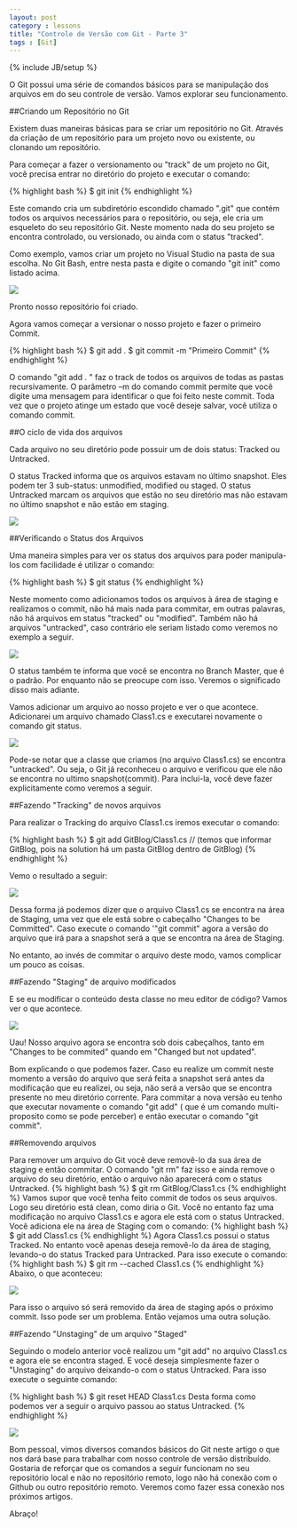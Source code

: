 ```yaml
---
layout: post
category : lessons
title: "Controle de Versão com Git - Parte 3"
tags : [Git]
---
```

{% include JB/setup %}

O Git possui uma série de comandos básicos para se manipulação dos arquivos em do seu controle de versão. Vamos explorar seu funcionamento.

##Criando um Repositório no Git

Existem duas maneiras básicas para se criar um repositório no Git. Através da criação de um repositório para um projeto novo ou existente, ou clonando um repositório.

Para começar a fazer o versionamento ou "track" de um projeto no Git, você precisa entrar no diretório do projeto e executar o comando:

{% highlight bash %}
$ git init
{% endhighlight %}

Este comando cria um subdiretório escondido chamado ".git" que contém todos os arquivos necessários para o repositório, ou seja, ele cria um esqueleto do seu repositório Git. Neste momento nada do seu projeto se encontra controlado, ou versionado, ou ainda com o status "tracked".

Como exemplo, vamos criar um projeto no Visual Studio na pasta de sua escolha. No Git Bash, entre nesta pasta e digite o comando "git init" como listado acima.

<img src="{{BASE_PATH}}/imgs/git4.png" />

Pronto nosso repositório foi criado.

Agora vamos começar a versionar o nosso projeto e fazer o primeiro Commit.

{% highlight bash %}
$ git add .
$ git commit -m "Primeiro Commit"
{% endhighlight %}

O comando "git add . " faz o track de todos os arquivos de todas as pastas recursivamente. O parâmetro –m  do comando commit permite que você digite uma mensagem para identificar o que foi feito neste commit. Toda vez que o projeto atinge um estado que você deseje salvar, você utiliza o comando commit.

##O ciclo de vida dos arquivos

Cada arquivo no seu diretório pode possuir um de dois status: Tracked ou Untracked.

O status Tracked informa que os arquivos estavam no último snapshot. Eles podem ter 3 sub-status: unmodified, modified ou staged. O status Untracked marcam os arquivos que estão no seu diretório mas não estavam no último snapshot e não estão em staging.

<img src="{{BASE_PATH}}/imgs/git5.png" />

##Verificando o Status dos Arquivos

Uma maneira simples para ver os status dos arquivos para poder manipula-los com facilidade é utilizar o comando:

{% highlight bash %}
$ git status
{% endhighlight %}

Neste momento como adicionamos todos os arquivos à área de staging e realizamos o commit, não há mais nada para commitar, em outras palavras, não há arquivos em status "tracked" ou "modified". Também não há arquivos "untracked", caso contrário ele seriam listado como veremos no exemplo a seguir.

<img src="{{BASE_PATH}}/imgs/git6.png" />

O status também te informa que você se encontra no Branch Master, que é o padrão. Por enquanto não se preocupe com isso. Veremos o significado disso mais adiante.

Vamos adicionar um arquivo ao nosso projeto e ver o que acontece. Adicionarei um arquivo chamado Class1.cs e executarei novamente o comando git status.

<img src="{{BASE_PATH}}/imgs/git7.png" />

Pode-se notar que a classe que criamos (no arquivo Class1.cs) se encontra "untracked". Ou seja, o Git já reconheceu o arquivo e verificou que ele não se encontra no ultimo snapshot(commit). Para inclui-la, você deve fazer explicitamente como veremos a seguir.

##Fazendo "Tracking" de novos arquivos

Para realizar o Tracking do arquivo Class1.cs iremos executar o comando:

{% highlight bash %}
$ git add GitBlog/Class1.cs 
// (temos que informar GitBlog, pois na solution há um pasta GitBlog dentro de GitBlog)
{% endhighlight %}

Vemo o resultado a seguir:

<img src="{{BASE_PATH}}/imgs/git8.png" />

Dessa forma já podemos dizer que o arquivo Class1.cs se encontra na área de Staging, uma vez que ele está sobre o cabeçalho "Changes to be Committed". Caso execute o comando '"git commit" agora a versão do arquivo que irá para a snapshot será a que se encontra na área de Staging.

No entanto, ao invés de commitar o arquivo deste modo, vamos complicar um pouco as coisas.

##Fazendo "Staging" de arquivo modificados

E se eu modificar o conteúdo desta classe no meu editor de código? Vamos ver o que acontece.

<img src="{{BASE_PATH}}/imgs/git9.png" />

Uau! Nosso arquivo agora se encontra sob dois cabeçalhos, tanto em "Changes to be commited" quando em "Changed but not updated".

Bom explicando o que podemos fazer. Caso eu realize um commit neste momento a versão do arquivo que será feita a snapshot será antes da modificação que eu realizei, ou seja, não será a versão que se encontra presente no meu diretório corrente. Para commitar a nova versão eu tenho que executar novamente o comando "git add" ( que é um comando multi-proposito como se pode perceber) e então executar o comando "git commit".

##Removendo arquivos

Para remover um arquivo do Git você deve removê-lo da sua área de staging e então commitar. O comando "git rm" faz isso e ainda remove o arquivo do seu diretório, então o arquivo não aparecerá com o status Untracked.
{% highlight bash %}
$ git rm GitBlog/Class1.cs
{% endhighlight %}
Vamos supor que você tenha feito commit de todos os seus arquivos. Logo seu diretório está clean, como diria o Git. Você no entanto faz uma modificação no arquivo Class1.cs e agora ele está com o status Untracked. Você adiciona ele na área de Staging com o comando:
{% highlight bash %}
$ git add Class1.cs
{% endhighlight %}
Agora Class1.cs possui o status Tracked. No entanto você apenas deseja removê-lo da área de staging, levando-o do status Tracked para Untracked. Para isso execute o comando:
{% highlight bash %}
$ git rm --cached Class1.cs
{% endhighlight %}
Abaixo, o que aconteceu:

<img src="{{BASE_PATH}}/imgs/git10.png" />

Para isso o arquivo só será removido da área de staging após o próximo commit. Isso pode ser um problema. Então vejamos uma outra solução.

##Fazendo "Unstaging" de um arquivo "Staged"

Seguindo o modelo anterior você realizou um "git add" no arquivo Class1.cs e agora ele se encontra staged. E você deseja simplesmente fazer o "Unstaging" do arquivo deixando-o com o status Untracked. Para isso execute o seguinte comando:

{% highlight bash %}
$ git reset HEAD Class1.cs
Desta forma como podemos ver a seguir o arquivo passou ao status Untracked.
{% endhighlight %}

<img src="{{BASE_PATH}}/imgs/git11.png" />

Bom pessoal, vimos diversos comandos básicos do Git neste artigo o que nos dará base para trabalhar com nosso controle de versão distribuído. Gostaria de reforçar que os comandos a seguir funcionam no seu repositório local e não no repositório remoto, logo não há conexão com o Github ou outro repositório remoto. Veremos como fazer essa conexão nos próximos artigos.

Abraço!